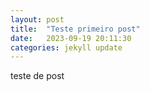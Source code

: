 ```yaml
---
layout: post
title:  "Teste primeiro post"
date:   2023-09-19 20:11:30
categories: jekyll update
---
```

teste de post